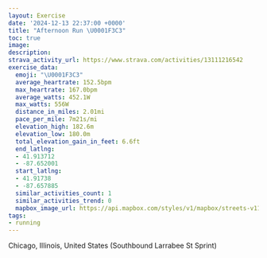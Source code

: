 ```yaml
---
layout: Exercise
date: '2024-12-13 22:37:00 +0000'
title: "Afternoon Run \U0001F3C3"
toc: true
image:
description:
strava_activity_url: https://www.strava.com/activities/13111216542
exercise_data:
  emoji: "\U0001F3C3"
  average_heartrate: 152.5bpm
  max_heartrate: 167.0bpm
  average_watts: 452.1W
  max_watts: 556W
  distance_in_miles: 2.01mi
  pace_per_mile: 7m21s/mi
  elevation_high: 182.6m
  elevation_low: 180.0m
  total_elevation_gain_in_feet: 6.6ft
  end_latlng:
  - 41.913712
  - -87.652001
  start_latlng:
  - 41.91738
  - -87.657885
  similar_activities_count: 1
  similar_activities_trend: 0
  mapbox_image_url: https://api.mapbox.com/styles/v1/mapbox/streets-v11/static/path-5+787af2-1.0(adz~Fbf_vOBwALcBDkAAi%40Gm%40AYGW%40%7DAAu%40Km%40%40c%40COBaAAaABY%3F_%40CqCMcBB%7BBC_D%40QDEEG%3FGDmAE%5B%40eAC_AEIQBCFE%3FQCWIKDSAgAFqA%3F%7BCNY%3FQCm%40%3FQDg%40ViAFQCS%5BCOIaHB%7DCA_ABa%40CwA%40GXc%40HEv%40%40%5EA%5E%3F%60%40ErBGn%40%3FDBDN%3FfCE%60%40%40LHTPLVFtAI~%40%40jCKPDFH%40FGXD%7CA%3Ft%40IL%40HDVJDtBCf%40ER%40ZA%60%40%40d%40E%5EDTAr%40MpBA%60%40G~%40%3Fb%40EZBv%40AdBIb%40BDJFv%40GnAI%60%40Fb%40%3FZ%3FPEXDj%40%40h%40G~%40JN%40XAb%40GZEFLjADjA%3F%7C%40EVBZ),pin-s-s+e5b22e(-87.65554,41.91825),pin-s-f+89ae00(-87.65009999999998,41.91375999999998)/auto/800x800?access_token=pk.eyJ1Ijoiam9zaGJlY2ttYW4iLCJhIjoiY205eWR2aDd1MWZ6djJrbXc4a3M0bWZleiJ9.XiG9OWkNcZk2QzjJbxLB4A
tags:
- running
---
```




Chicago, Illinois, United States (Southbound Larrabee St Sprint)
